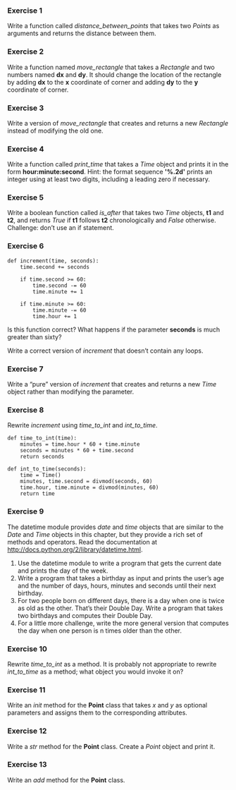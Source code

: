 ### Exercise 1
Write a function called _distance_between_points_ that takes two _Points_
as arguments and returns the distance between them.

### Exercise 2
Write a function named _move_rectangle_ that takes a _Rectangle_ and two numbers
named **dx** and **dy**. It should change the location of the rectangle by adding **dx**
to the **x** coordinate of corner and adding **dy** to the **y** coordinate of corner.

### Exercise 3  
Write a version of _move_rectangle_ that creates and returns a new _Rectangle_ instead of modifying the old one.

### Exercise 4
Write a function called _print_time_ that takes a _Time_ object and prints it in the form **hour:minute:second**. Hint: the format sequence **'%.2d'** prints an integer using at least two digits, including a leading zero if necessary.

### Exercise 5
Write a boolean function called _is_after_ that takes two _Time_ objects, **t1** and **t2**, and returns _True_ if **t1** follows **t2** chronologically and _False_ otherwise. Challenge: don’t use an if statement.

### Exercise 6

```
def increment(time, seconds):
    time.second += seconds

    if time.second >= 60:
        time.second -= 60
        time.minute += 1

    if time.minute >= 60:
        time.minute -= 60
        time.hour += 1
```

Is this function correct? What happens if the parameter **seconds** is much greater than sixty?

Write a correct version of _increment_ that doesn’t contain any loops.

### Exercise 7
Write a “pure” version of _increment_ that creates and returns a new _Time_ object rather than modifying the parameter.

### Exercise 8

Rewrite _increment_ using _time_to_int_ and _int_to_time_.

```
def time_to_int(time):
    minutes = time.hour * 60 + time.minute
    seconds = minutes * 60 + time.second
    return seconds
```

```
def int_to_time(seconds):
    time = Time()
    minutes, time.second = divmod(seconds, 60)
    time.hour, time.minute = divmod(minutes, 60)
    return time
```

### Exercise 9

The datetime module provides *date* and *time* objects that are similar to the *Date* and *Time* objects in this chapter, but they provide a rich set of methods and operators. Read the documentation at http://docs.python.org/2/library/datetime.html.

1. Use the datetime module to write a program that gets the current date and prints the day of the week.
2. Write a program that takes a birthday as input and prints the user’s age and the number of days, hours, minutes and seconds until their next birthday.
3. For two people born on different days, there is a day when one is twice as old as the other. That’s their Double Day. Write a program that takes two birthdays and computes their Double Day.
4. For a little more challenge, write the more general version that computes the day when one person is n times older than the other.


### Exercise 10

Rewrite _time_to_int_ as a method. It is probably not appropriate to rewrite *int_to_time* as a method; what object you would invoke it on?

### Exercise 11

Write an _init_ method for the **Point** class that takes _x_ and *y* as optional parameters and assigns them to the corresponding attributes.

### Exercise 12

Write a _str_ method for the **Point** class. Create a _Point_ object and print it.

### Exercise 13

Write an _add_ method for the **Point** class.
